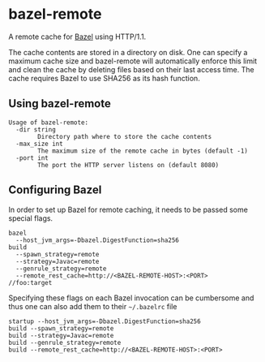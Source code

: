 # bazel-remote
A remote cache for [Bazel](https://bazel.build) using HTTP/1.1.

The cache contents are stored in a directory on disk. One can specify a maximum cache size and bazel-remote will automatically enforce this limit and clean the cache by deleting files based on their last access time. The cache requires Bazel to use SHA256 as its hash function.

## Using bazel-remote
```
Usage of bazel-remote:
  -dir string
    	Directory path where to store the cache contents
  -max_size int
    	The maximum size of the remote cache in bytes (default -1)
  -port int
    	The port the HTTP server listens on (default 8080)
```

## Configuring Bazel
In order to set up Bazel for remote caching, it needs to be passed some special flags.

```
bazel 
  --host_jvm_args=-Dbazel.DigestFunction=sha256 
build
  --spawn_strategy=remote
  --strategy=Javac=remote
  --genrule_strategy=remote
  --remote_rest_cache=http://<BAZEL-REMOTE-HOST>:<PORT>
//foo:target
```

Specifying these flags on each Bazel invocation can be cumbersome and thus one can also add them to their `~/.bazelrc` file
```
startup --host_jvm_args=-Dbazel.DigestFunction=sha256
build --spawn_strategy=remote
build --strategy=Javac=remote
build --genrule_strategy=remote
build --remote_rest_cache=http://<BAZEL-REMOTE-HOST>:<PORT>
```
